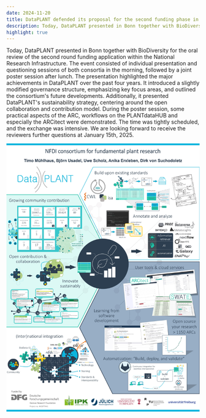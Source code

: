 ```yaml
---
date: 2024-11-20
title: DataPLANT defended its proposal for the second funding phase in Bonn
description: Today, DataPLANT presented in Bonn together with BioDiversity for the oral review of the second round funding pplication within the National Research Infrastructure. The event consisted of individual presentation and questioning sessions ...
highlight: true
---
```

Today, DataPLANT presented in Bonn together with BioDiversity for the oral review of the second round funding application within the
National Research Infrastructure. The event consisted of individual presentation and questioning sessions of both consortia in the
morning, followed by a joint poster session after lunch. The presentation highlighted the major achievements in DataPLANT over the
past four years. It introduced a slightly modified governance structure, emphasizing key focus areas, and outlined the consortium's
future developments. Additionally, it presented DataPLANT's sustainability strategy, centering around the open collaboration and
contribution model. During the poster session, some practical aspects of the ARC, workflows on the PLANTdataHUB and especially the 
ARCitect were demonstrated. The time was tightly scheduled, and the exchange was intensive. We are looking forward to receive the 
reviewers further questions at January 15th, 2025.

![DataPLANT Phase II Poster](/src/assets/images/news/2024-11-20-dfg-pahse-ii-poster.jpg)